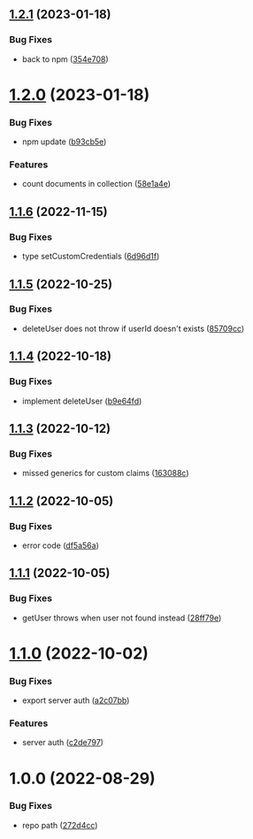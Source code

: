 ## [1.2.1](https://github.com/entropic-bond/entropic-bond-firebase-admin/compare/v1.2.0...v1.2.1) (2023-01-18)


### Bug Fixes

* back to npm ([354e708](https://github.com/entropic-bond/entropic-bond-firebase-admin/commit/354e708318ca5cc3743946e4fc69472cdce9b0d4))

# [1.2.0](https://github.com/entropic-bond/entropic-bond-firebase-admin/compare/v1.1.6...v1.2.0) (2023-01-18)


### Bug Fixes

* npm update ([b93cb5e](https://github.com/entropic-bond/entropic-bond-firebase-admin/commit/b93cb5e3fb551005a9cc2a46df95b0003c66e958))


### Features

* count documents in collection ([58e1a4e](https://github.com/entropic-bond/entropic-bond-firebase-admin/commit/58e1a4edc56d60a32e38d05b35187e7c45446e1e))

## [1.1.6](https://github.com/entropic-bond/entropic-bond-firebase-admin/compare/v1.1.5...v1.1.6) (2022-11-15)


### Bug Fixes

* type setCustomCredentials ([6d96d1f](https://github.com/entropic-bond/entropic-bond-firebase-admin/commit/6d96d1ff09a77a81b4815966f97b64b8c368aec0))

## [1.1.5](https://github.com/entropic-bond/entropic-bond-firebase-admin/compare/v1.1.4...v1.1.5) (2022-10-25)


### Bug Fixes

* deleteUser does not throw if userId doesn't exists ([85709cc](https://github.com/entropic-bond/entropic-bond-firebase-admin/commit/85709cca45a205254ad848bc2510b27e785ce8ba))

## [1.1.4](https://github.com/entropic-bond/entropic-bond-firebase-admin/compare/v1.1.3...v1.1.4) (2022-10-18)


### Bug Fixes

* implement deleteUser ([b9e64fd](https://github.com/entropic-bond/entropic-bond-firebase-admin/commit/b9e64fd7e5feb4b4edb82802e2f9ea6438c0909c))

## [1.1.3](https://github.com/entropic-bond/entropic-bond-firebase-admin/compare/v1.1.2...v1.1.3) (2022-10-12)


### Bug Fixes

* missed generics for custom claims ([163088c](https://github.com/entropic-bond/entropic-bond-firebase-admin/commit/163088c7ab3f32f0d26bfc447a6d679b91a7f5ab))

## [1.1.2](https://github.com/entropic-bond/entropic-bond-firebase-admin/compare/v1.1.1...v1.1.2) (2022-10-05)


### Bug Fixes

* error code ([df5a56a](https://github.com/entropic-bond/entropic-bond-firebase-admin/commit/df5a56a5447d9b3c22a3df408f65826ba6e7628f))

## [1.1.1](https://github.com/entropic-bond/entropic-bond-firebase-admin/compare/v1.1.0...v1.1.1) (2022-10-05)


### Bug Fixes

* getUser throws when user not found instead ([28ff79e](https://github.com/entropic-bond/entropic-bond-firebase-admin/commit/28ff79e1f4538113335d5276c652888ccaa91ce0))

# [1.1.0](https://github.com/entropic-bond/entropic-bond-firebase-admin/compare/v1.0.0...v1.1.0) (2022-10-02)


### Bug Fixes

* export server auth ([a2c07bb](https://github.com/entropic-bond/entropic-bond-firebase-admin/commit/a2c07bb8ebe5c52be94fc5d58fe2888e291fb79c))


### Features

* server auth ([c2de797](https://github.com/entropic-bond/entropic-bond-firebase-admin/commit/c2de797cba4753825fcaa396bca79b501a7536c3))

# 1.0.0 (2022-08-29)


### Bug Fixes

* repo path ([272d4cc](https://github.com/entropic-bond/entropic-bond-firebase-admin/commit/272d4ccb5d11d54840b3e07b1bb969010ec7971e))
